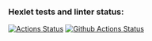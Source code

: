 ### Hexlet tests and linter status:
[![Actions Status](https://github.com/rasskazovilya/python-project-83/actions/workflows/hexlet-check.yml/badge.svg)](https://github.com/rasskazovilya/python-project-83/actions)
[![Github Actions Status](https://github.com/rasskazovilya/python-project-83/workflows/test-lint/badge.svg)](https://github.com/rasskazovilya/python-project-83/actions)

